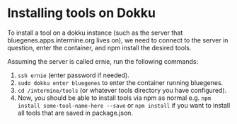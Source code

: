 # Installing tools on Dokku

To install a tool on a dokku instance (such as the server that bluegenes.apps.intermine.org lives on), we need to connect to the server in question, enter the container, and npm install the desired tools. 

Assuming the server is called ernie, run the following commands:

1. `ssh ernie` (enter password if needed).
2. `sudo dokku enter bluegenes` to enter the container running bluegenes.
3. `cd /intermine/tools` (or whatever tools directory you have configured).
4. Now, you should be able to install tools via npm as normal e.g. `npm install some-tool-name-here --save` or `npm install` if you want to install all tools that are saved in package.json. 
